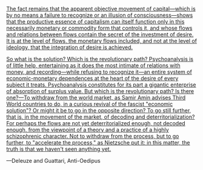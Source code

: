 [The fact remains that the apparent objective movement of capital—which is by no means a failure to recognize or an illusion of consciousness—shows that the productive essence of capitalism can itself function only in this necessarily monetary or commodity form that controls it, and whose flows and relations between flows contain the secret of the investment of desire. It is at the level of flows, the monetary flows included, and not at the level of ideology, that the integration of desire is achieved.](https://danielquintaos.github.io/mod5-pon1/)

[So what is the solution? Which is the revolutionary path? Psychoanalysis is of little help, entertaining as it does the most intimate of relations with money, and recording—while refusing to recognize it—an entire system of economic-monetary dependences at the heart of the desire of every subject it treats. Psychoanalysis constitutes for its part a gigantic enterprise of absorption of surplus value. But which is the revolutionary path? Is there one?—To withdraw from the world market, as Samir Amin advises Third World countries to do, in a curious revival of the fascist "economic solution"? Or might it be to go in the opposite direction? To go still further, that is, in the movement of the market, of decoding and deterritorialization? For perhaps the flows are not yet deterritorialized enough, not decoded enough, from the viewpoint of a theory and a practice of a highly schizophrenic character. Not to withdraw from the process, but to go further, to "accelerate the process," as Nietzsche put it: in this matter, the truth is that we haven't seen anything yet.](https://danielquintaos.github.io/mod5-pon1/)

—Deleuze and Guattari, Anti-Oedipus